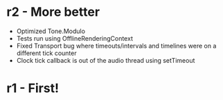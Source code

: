 # r2 - More better

* Optimized Tone.Modulo
* Tests run using OfflineRenderingContext
* Fixed Transport bug where timeouts/intervals and timelines were on a different tick counter
* Clock tick callback is out of the audio thread using setTimeout

# r1 - First!
